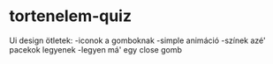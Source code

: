 # tortenelem-quiz
Ui design ötletek:
-iconok a gomboknak
-simple animáció
-színek azé' pacekok legyenek
-legyen má' egy close gomb

